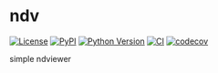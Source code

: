# ndv

[![License](https://img.shields.io/pypi/l/ndv.svg?color=green)](https://github.com/tlambert03/ndv/raw/main/LICENSE)
[![PyPI](https://img.shields.io/pypi/v/ndv.svg?color=green)](https://pypi.org/project/ndv)
[![Python Version](https://img.shields.io/pypi/pyversions/ndv.svg?color=green)](https://python.org)
[![CI](https://github.com/tlambert03/ndv/actions/workflows/ci.yml/badge.svg)](https://github.com/tlambert03/ndv/actions/workflows/ci.yml)
[![codecov](https://codecov.io/gh/tlambert03/ndv/branch/main/graph/badge.svg)](https://codecov.io/gh/tlambert03/ndv)

simple ndviewer
